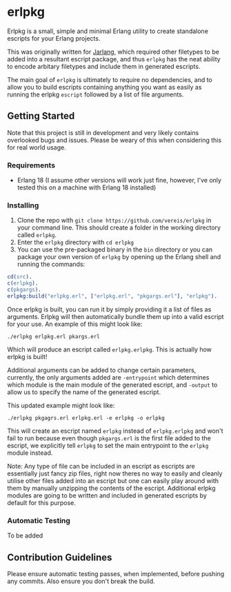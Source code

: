 # erlpkg
Erlpkg is a small, simple and minimal Erlang utility to create standalone escripts for your Erlang projects.

This was originally written for [Jarlang](https://github.com/vereis/jarlang), which required other filetypes to be added into a resultant escript package, and thus ```erlpkg``` has the neat ability to encode arbitary filetypes and include them in generated escripts.

The main goal of ```erlpkg``` is ultimately to require no dependencies, and to allow you to build escripts containing anything you want as easily as running the erlpkg ```escript``` followed by a list of file arguments.

## Getting Started
Note that this project is still in development and very likely contains overlooked bugs and issues. Please be weary of this when considering this for real world usage.

### Requirements
- Erlang 18 (I assume other versions will work just fine, however, I've only tested this on a machine with Erlang 18 installed)

### Installing
1) Clone the repo with ```git clone https://github.com/vereis/erlpkg``` in your command line. This should create a folder in the working directory called ```erlpkg```.
2) Enter the ```erlpkg``` directory with ```cd erlpkg```
3) You can use the pre-packaged binary in the ```bin``` directory or you can package your own version of ```erlpkg``` by opening up the Erlang shell and running the commands:
```erlang
cd(src).
c(erlpkg).
c(pkgargs).
erlpkg:build("erlpkg.erl", ["erlpkg.erl", "pkgargs.erl"], "erlpkg").
```

Once erlpkg is built, you can run it by simply providing it a list of files as arguments. Erlpkg will then automatically bundle them up into a valid escript for your use. An example of this might look like:
```shell
./erlpkg erlpkg.erl pkargs.erl
```
Which will produce an escript called ```erlpkg.erlpkg```. This is actually how erlpkg is built!

Additional arguments can be added to change certain parameters, currently, the only arguments added are ```-entrypoint``` which determines which module is the main module of the generated escript, and ```-output``` to allow us to specify the name of the generated escript.

This updated example might look like:
```shell
./erlpkg pkgagrs.erl erlpkg.erl -e erlpkg -o erlpkg
```
This will create an escript named ```erlpkg``` instead of ```erlpkg.erlpkg``` and won't fail to run because even though ```pkgargs.erl``` is the first file added to the escript, we explicitly tell ```erlpkg``` to set the main entrypoint to the ```erlpkg``` module instead. 

Note: Any type of file can be included in an escript as escripts are essentially just fancy zip files, right now theres no way to easily and cleanly utilise other files added into an escript but one can easily play around with them by manually unzipping the contents of the escript. Additional erlpkg modules are going to be written and included in generated escripts by default for this purpose.

### Automatic Testing
To be added

## Contribution Guidelines
Please ensure automatic testing passes, when implemented, before pushing any commits. Also ensure you don't break the build.
